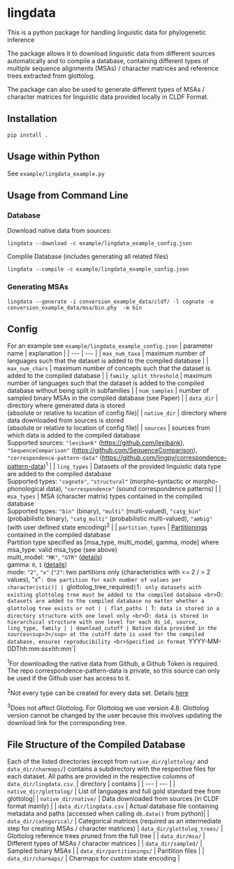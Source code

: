 # lingdata
This is a python package for handling linguistic data for phylogenetic inference

The package allows it to download linguistic data from different sources automatically and to compile a database, containing different types of multiple sequence alignments (MSAs) / character matrices and reference trees extracted from glottolog.

The package can also be used to generate different types of MSAs / character matrices for linguistic data provided locally in CLDF Format.


## Installation
```
pip install .
```
## Usage within Python
See `example/lingdata_example.py`

## Usage from Command Line

### Database
Download native data from sources:
```
lingdata --download -c example/lingdata_example_config.json
```
Complile Database (includes generating all related files)

```
lingdata --compile -c example/lingdata_example_config.json  
```


### Generating MSAs
```
lingdata --generate -i conversion_example_data/cldf/ -l cognate -o conversion_example_data/msa/bin.phy  -m bin
```




## Config
For an example see `example/lingdata_example_config.json`
| parameter name | explanation |
| --- | --- |
| `max_num_taxa` | maximum number of languages such that the dataset is added to the compiled database |
| `max_num_chars` | maximum number of concepts such that the dataset is added to the compiled database |
| `family_split_threshold` | maximum number of languages such that the dataset is added to the compiled database without being split in subfamilies |
| `num_samples` | number of sampled binary MSAs in the compiled database (see Paper) |
| `data_dir` | directory where generated data is stored <br>(absolute or relative to location of config file)|
| `native_dir` | directory where data downloaded from sources is stored <br>(absolute or relative to location of config file)|
| `sources` | sources from which data is added to the compiled database <br>Supported sources: `"lexibank"` (<https://github.com/lexibank>), `"SequenceComparison"` (<https://github.com/SequenceComparison>), `"correspondence-pattern-data"` (<https://github.com/lingpy/correspondence-pattern-data>)<sup>1</sup> |
| `ling_types` | Datasets of the provided linguistic data type are added to the compiled database <br>Supported types: `"cognate"`, `"structural"` (morpho-syntactic or morpho-phonological data), `"correspondence"` (sound correspondence patterns) |
| `msa_types` | MSA (character matrix) types contained in the compiled database <br>Supported types: `"bin"` (binary), `"multi"` (multi-valued), `"catg_bin"` (probabilistic binary), `"catg_multi"` (probabilistic multi-valued), `"ambig"` (with user defined state encoding)<sup>2</sup> |
| `partition_types` | [Partitionings]() contained in the compiled database <br>Partition type specified as [msa_type, multi_model, gamma, mode] where <br>msa_type: valid msa_type (see above) <br>multi_model: `"MK"`, `"GTR"` ([details](https://github.com/amkozlov/raxml-ng/wiki/Input-data#evolutionary-model)) <br>gamma: `0`, `1` ([details](https://github.com/amkozlov/raxml-ng/wiki/Input-data#evolutionary-model)) <br>mode: `"2"`, `"x"` (`"2"`: two partitions only (characteristics with <= 2 / > 2 values), "x"`: One partition for each number of values per characteristic)|
| `glottolog_tree_required` | `1`: only datasets with existing glottolog tree must be added to the compiled database <br>`0`: datasets are added to the compiled database no matter whether a glottolog tree exists or not |
| flat_paths | `1`: data is stored in a directory structure with one level only <br>`0`: data is stored in hierarchical structure with one level for each ds_id, source, ling_type, family |
| download_cutoff | Native data provided in the sources<sup>3</sup> at the cutoff date is used for the compiled database, ensures reproducibility <br>Specified in format `YYYY-MM-DDThh:mm:ss±hh:mm`|

<sup>1</sup>For downloading the native data from Github, a Github Token is required. The repo correspondence-pattern-data is private, so this source can only be used if the Github user has access to it.

<sup>2</sup>Not every type can be created for every data set. Details [here](https://github.com/amkozlov/raxml-ng/wiki/Input-data#multiple-sequence-alignment)

<sup>3</sup>Does not affect Glottolog. For Glottolog we use version 4.8. Glottolog version cannot be changed by the user because this involves updating the download link for the corresponding tree.

## File Structure of the Compiled Database
Each of the listed directories (except from `native_dir/glottolog/` and `data_dir/charmaps/`) contains a subdirectory with the respective files for each dataset. All paths are provided in the respective columns of `data_dir/lingdata.csv`.
| directory | contains |
| --- | --- |
| `native_dir/glottolog/` | List of languages and full gold standard tree from glottolog|
| `native_dir/native/` | Data downloaded from sources (in CLDF format mainly) |
| `data_dir/lingdata.csv` | Actual database file containing metadata and paths (accessed when calling `db.data()` from python)|
| `data_dir/categorical/` | Categorical matrices (required as an intermediate step for creating MSAs / character matrices)
| `data_dir/glottolog_trees/` | Glottolog reference trees pruned from the full tree |
| `data_dir/msa/` | Different types of MSAs / character matrices |
| `data_dir/sampled/` | Sampled binary MSAs |
| `data_dir/partitionings/` | Paritition files |
| `data_dir/charmaps/` | Charmaps for custom state encoding |
